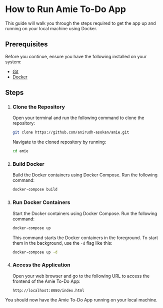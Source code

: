 # How to Run Amie To-Do App

This guide will walk you through the steps required to get the app up and running on your local machine using Docker.

## Prerequisites
Before you continue, ensure you have the following installed on your system:
- [Git](https://git-scm.com/downloads)
- [Docker](https://docs.docker.com/get-docker/)

## Steps

1. ### Clone the Repository
   Open your terminal and run the following command to clone the repository:
   
   ```sh
   git clone https://github.com/anirudh-asokan/amie.git
   ```
   
   Navigate to the cloned repository by running:
   
   ```sh
   cd amie
   ```

2. ### Build Docker
   Build the Docker containers using Docker Compose. Run the following command:
   
   ```sh
   docker-compose build
   ```

3. ### Run Docker Containers
   Start the Docker containers using Docker Compose. Run the following command:
   
   ```sh
   docker-compose up
   ```
   
   This command starts the Docker containers in the foreground. To start them in the background, use the `-d` flag like this:
   
   ```sh
   docker-compose up -d
   ```

4. ### Access the Application
   Open your web browser and go to the following URL to access the frontend of the Amie To-Do App:
   
   ```
   http://localhost:8080/index.html
   ```

You should now have the Amie To-Do App running on your local machine.